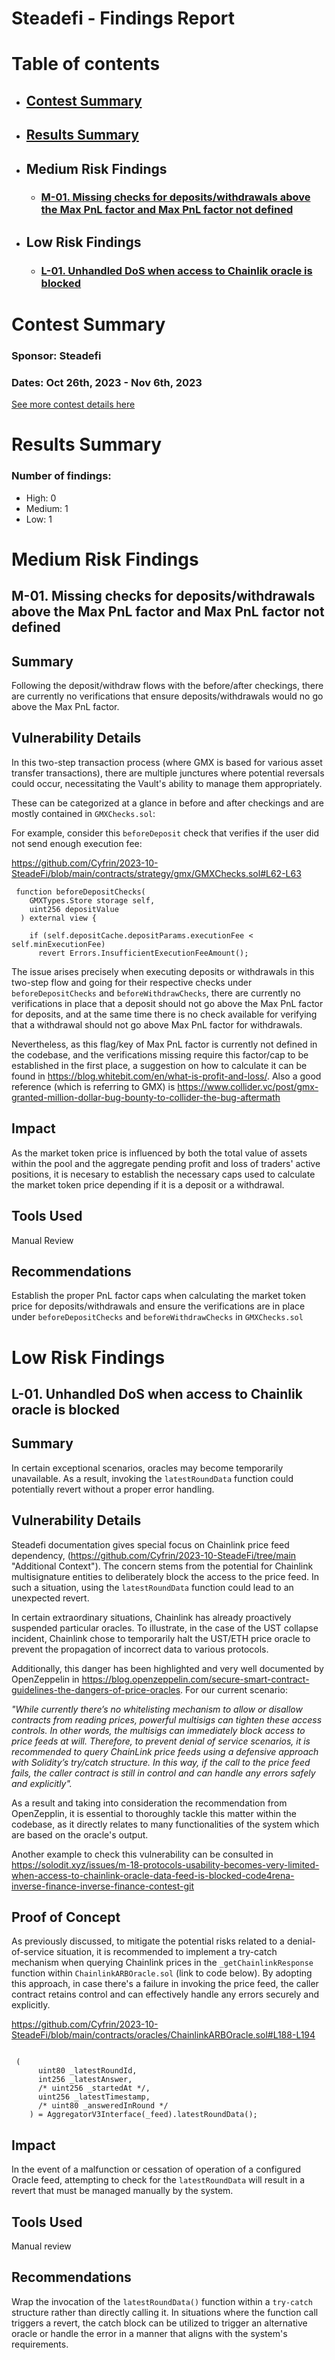 # Steadefi - Findings Report

# Table of contents
- ## [Contest Summary](#contest-summary)
- ## [Results Summary](#results-summary)

- ## Medium Risk Findings
    - ### [M-01. Missing checks for deposits/withdrawals above the Max PnL factor and Max PnL factor not defined](#M-01)
- ## Low Risk Findings
    - ### [L-01. Unhandled DoS when access to Chainlik oracle is blocked](#L-01)


# <a id='contest-summary'></a>Contest Summary

### Sponsor: Steadefi

### Dates: Oct 26th, 2023 - Nov 6th, 2023

[See more contest details here](https://www.codehawks.com/contests/clo38mm260001la08daw5cbuf)

# <a id='results-summary'></a>Results Summary

### Number of findings:
   - High: 0
   - Medium: 1
   - Low: 1



		
# Medium Risk Findings

## <a id='M-01'></a>M-01. Missing checks for deposits/withdrawals above the Max PnL factor and Max PnL factor not defined            



## Summary

Following the deposit/withdraw flows with the before/after checkings, there are currently no verifications that ensure deposits/withdrawals would no go above the Max PnL factor. 

## Vulnerability Details

In this two-step transaction process (where GMX is based for various asset transfer transactions), there are multiple junctures where potential reversals could occur, necessitating the Vault's ability to manage them appropriately.

These can be categorized at a glance in before and after checkings and are mostly contained in `GMXChecks.sol`:

For example, consider this `beforeDeposit` check that verifies if the user did not send enough execution fee:

https://github.com/Cyfrin/2023-10-SteadeFi/blob/main/contracts/strategy/gmx/GMXChecks.sol#L62-L63

```
 function beforeDepositChecks(
    GMXTypes.Store storage self,
    uint256 depositValue
  ) external view {
    
    if (self.depositCache.depositParams.executionFee < self.minExecutionFee)
      revert Errors.InsufficientExecutionFeeAmount();
```

The issue arises precisely when executing deposits or withdrawals in this two-step flow and going for their respective checks under `beforeDepositChecks` and `beforeWithdrawChecks`, there are currently no verifications in place that a deposit should not go above the Max PnL factor for deposits, and at the same time there is no check available for verifying that a withdrawal should not go above Max PnL factor for withdrawals.

Nevertheless, as this flag/key of Max PnL factor is currently not defined in the codebase, and the verifications missing require this factor/cap to be established in the first place, a suggestion on how to calculate it can be found in https://blog.whitebit.com/en/what-is-profit-and-loss/. Also a good reference (which is referring to GMX) is https://www.collider.vc/post/gmx-granted-million-dollar-bug-bounty-to-collider-the-bug-aftermath 

## Impact

As the market token price is influenced by both the total value of assets within the pool and the aggregate pending profit and loss of traders' active positions, it is necesary to establish the necessary caps used to calculate the market token price depending if it is a deposit or a withdrawal. 

## Tools Used

Manual Review 

## Recommendations

Establish the proper PnL factor caps when calculating the market token price for deposits/withdrawals and ensure the verifications are in place under `beforeDepositChecks` and `beforeWithdrawChecks` in `GMXChecks.sol`

# Low Risk Findings

## <a id='L-01'></a>L-01. Unhandled DoS when access to Chainlik oracle is blocked            



## Summary

In certain exceptional scenarios, oracles may become temporarily unavailable. As a result, invoking the `latestRoundData` function could potentially revert without a proper error handling.

## Vulnerability Details

Steadefi documentation gives special focus on Chainlink price feed dependency, (https://github.com/Cyfrin/2023-10-SteadeFi/tree/main "Additional Context"). The concern stems from the potential for Chainlink multisignature entities to deliberately block the access to the price feed. In such a situation, using the `latestRoundData` function could lead to an unexpected revert.

In certain extraordinary situations, Chainlink has already proactively suspended particular oracles. To illustrate, in the case of the UST collapse incident, Chainlink chose to temporarily halt the UST/ETH price oracle to prevent the propagation of incorrect data to various protocols.

Additionally, this danger has been highlighted and very well documented by OpenZeppelin in https://blog.openzeppelin.com/secure-smart-contract-guidelines-the-dangers-of-price-oracles. For our current scenario:

*"While currently there’s no whitelisting mechanism to allow or disallow contracts from reading prices, powerful multisigs can tighten these access controls. In other words, the multisigs can immediately block access to price feeds at will. Therefore, to prevent denial of service scenarios, it is recommended to query ChainLink price feeds using a defensive approach with Solidity’s try/catch structure. In this way, if the call to the price feed fails, the caller contract is still in control and can handle any errors safely and explicitly".*

As a result and taking into consideration the recommendation from OpenZepplin, it is essential to thoroughly tackle this matter within the codebase, as it directly relates to many functionalities of the system which are based on the oracle's output.

Another example to check this vulnerability can be consulted in https://solodit.xyz/issues/m-18-protocols-usability-becomes-very-limited-when-access-to-chainlink-oracle-data-feed-is-blocked-code4rena-inverse-finance-inverse-finance-contest-git 

## Proof of Concept

As previously discussed, to mitigate the potential risks related to a denial-of-service situation, it is recommended to implement a try-catch mechanism when querying Chainlink prices in the `_getChainlinkResponse` function within `ChainlinkARBOracle.sol` (link to code below). By adopting this approach, in case there's a failure in invoking the price feed, the caller contract retains control and can effectively handle any errors securely and explicitly.

https://github.com/Cyfrin/2023-10-SteadeFi/blob/main/contracts/oracles/ChainlinkARBOracle.sol#L188-L194

```

 (
      uint80 _latestRoundId,
      int256 _latestAnswer,
      /* uint256 _startedAt */,
      uint256 _latestTimestamp,
      /* uint80 _answeredInRound */
    ) = AggregatorV3Interface(_feed).latestRoundData();

```

## Impact

In the event of a malfunction or cessation of operation of a configured Oracle feed, attempting to check for the `latestRoundData` will result in a revert that must be managed manually by the system.

## Tools Used

Manual review

## Recommendations

Wrap the invocation of the `latestRoundData()` function within a `try-catch` structure rather than directly calling it. In situations where the function call triggers a revert, the catch block can be utilized to trigger an alternative oracle or handle the error in a manner that aligns with the system's requirements.


